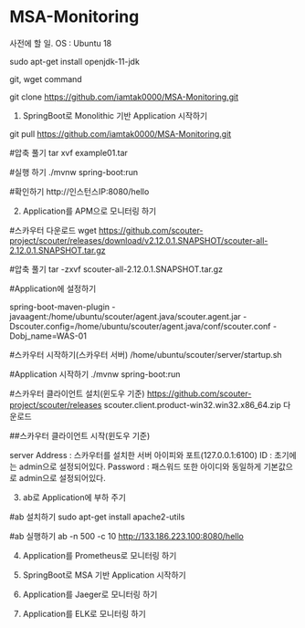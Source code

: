 # MSA-Monitoring

사전에 할 일.
  OS : Ubuntu 18
  
  sudo apt-get install openjdk-11-jdk
  
  git, wget command
  
  git clone https://github.com/iamtak0000/MSA-Monitoring.git

1. SpringBoot로 Monolithic 기반 Application 시작하기

  git pull https://github.com/iamtak0000/MSA-Monitoring.git
  
  #압축 풀기
  tar xvf example01.tar
  
  #실행 하기
  ./mvnw spring-boot:run
  
  #확인하기
  http://인스턴스IP:8080/hello

2. Application를 APM으로 모니터링 하기

  #스카우터 다운로드
  wget https://github.com/scouter-project/scouter/releases/download/v2.12.0.1.SNAPSHOT/scouter-all-2.12.0.1.SNAPSHOT.tar.gz
  
  #압축 풀기
  tar -zxvf scouter-all-2.12.0.1.SNAPSHOT.tar.gz
  
  #Application에 설정하기
  
  <artifactId>spring-boot-maven-plugin</artifactId>
  <configuration>
    <jvmArguments>
      -javaagent:/home/ubuntu/scouter/agent.java/scouter.agent.jar
      -Dscouter.config=/home/ubuntu/scouter/agent.java/conf/scouter.conf
      -Dobj_name=WAS-01
    </jvmArguments>
  </configuration>
  
  #스카우터 시작하기(스카우터 서버)
  /home/ubuntu/scouter/server/startup.sh
  
  #Application 시작하기
  ./mvnw spring-boot:run
  
  #스카우터 클라이언트 설치(윈도우 기준)
  https://github.com/scouter-project/scouter/releases
  scouter.client.product-win32.win32.x86_64.zip 다운로드
  
  ##스카우터 클라이언트 시작(윈도우 기준)
  
  server Address : 스카우터를 설치한 서버 아이피와 포트(127.0.0.1:6100)
  ID : 초기에는 admin으로 설정되어있다.
  Password : 패스워드 또한 아이디와 동일하게 기본값으로 admin으로 설정되어있다.
  

3. ab로 Application에 부하 주기
  
  #ab 설치하기
  sudo apt-get install apache2-utils
  
  #ab 실행하기
  ab -n 500 -c 10 http://133.186.223.100:8080/hello

4. Application를 Prometheus로 모니터링 하기

5. SpringBoot로 MSA 기반 Application 시작하기

6. Application를 Jaeger로 모니터링 하기

7. Application를 ELK로 모니터링 하기
